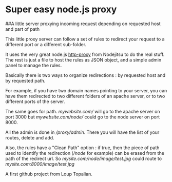 # Super easy node.js proxy

##A little server proxying incoming request depending on requested host and part of path

This little proxy server can follow a set of rules to redirect your request to a different port or a different sub-folder.

It uses the very great node.js [http-proxy](https://github.com/nodejitsu/node-http-proxy) from Nodejitsu to do the real stuff. The rest is just a file to host the rules as JSON object, and a simple admin panel to manage the rules.

Basically there is two ways to organize redirections : by requested host and by requested path. 

For example, if you have two domain names pointing to your server, you can have them redirected to two different folders of an apache server, or to two different ports of the server.

The same goes for path. *mywebsite.com/* will go to the apache server on port 3000 but *mywebsite.com/node/* could go to the node server on port 8000.

All the admin is done in */proxy/admin*. There you will have the list of your routes, delete and add.

Also, the rules have a "Clean Path" option : if true, then the piece of path used to identify the redirection (*/node* for example) can be erased from the path of the redirect url. So *mysite.com/node/image/test.jpg* could route to *mysite.com:8000/image/test.jpg*

A first github project from Loup Topalian.
